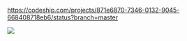 https://codeship.com/projects/871e6870-7346-0132-9045-668408718eb6/status?branch=master

![](https://codeship.com/projects/871e6870-7346-0132-9045-668408718eb6/status?branch=master?raw=true)